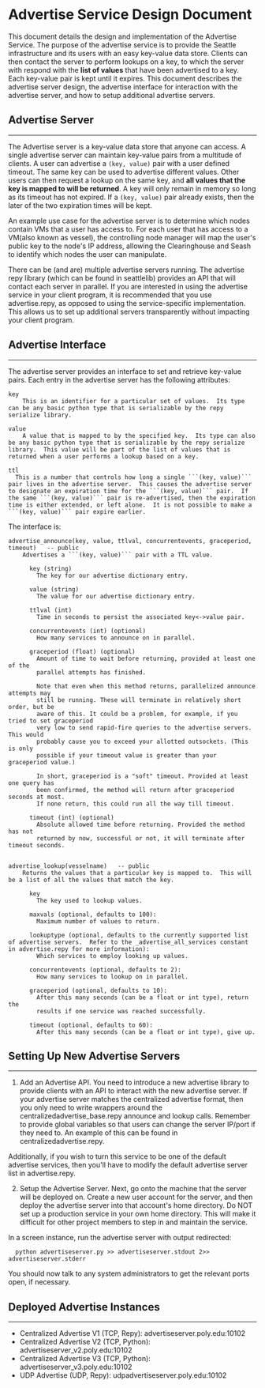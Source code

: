 # Advertise Service Design Document

This document details the design and implementation of the Advertise Service.  The purpose of the advertise service is to provide the Seattle infrastructure and its users with an easy key-value data store.  Clients can then contact the server to perform lookups on a key, to which the server with respond with the **list of values** that have been advertised to a key.  Each key-value pair is kept until it expires.  This document describes the advertise server design, the advertise interface for interaction with the advertise server, and how to setup additional advertise servers.







## Advertise Server
----

The Advertise server is a key-value data store that anyone can access.  A single advertise server can maintain key-value pairs from a multitude of clients.  A user can advertise a ```(key, value)``` pair with a user defined timeout.  The same key can be used to advertise different values.  Other users can then request a lookup on the same key, and **all values that the key is mapped to will be returned**.  A key will only remain in memory so long as its timeout has not expired.  If a ```(key, value)``` pair already exists, then the later of the two expiration times will be kept.

An example use case for the advertise server is to determine which nodes contain VMs that a user has access to.  For each user that has access to a VM(also known as vessel), the controlling node manager will map the user's public key to the node's IP address, allowing the Clearinghouse and Seash to identify which nodes the user can manipulate.

There can be (and are) multiple advertise servers running.  The advertise repy library (which can be found in seattlelib) provides an API that will contact each server in parallel.  If you are interested in using the advertise service in your client program, it is recommended that you use advertise.repy, as opposed to using the service-specific implementation.  This allows us to set up additional servers transparently without impacting your client program.




## Advertise Interface
----

The advertise server provides an interface to set and retrieve key-value pairs.   Each entry in the advertise server has the following attributes:

    key
        This is an identifier for a particular set of values.  Its type can be any basic python type that is serializable by the repy serialize library.

    value
        A value that is mapped to by the specified key.  Its type can also be any basic python type that is serializable by the repy serialize library.  This value will be part of the list of values that is returned when a user performs a lookup based on a key.

    ttl
      This is a number that controls how long a single ```(key, value)``` pair lives in the advertise server.  This causes the advertise server to designate an expiration time for the ```(key, value)``` pair.  If the same ```(key, value)``` pair is re-advertised, then the expiration time is either extended, or left alone.  It is not possible to make a  ```(key, value)``` pair expire earlier.


The interface is:

    advertise_announce(key, value, ttlval, concurrentevents, graceperiod, timeout)   -- public
        Advertises a ```(key, value)``` pair with a TTL value.

          key (string)
            The key for our advertise dictionary entry.

          value (string)
            The value for our advertise dictionary entry.

          ttlval (int)
            Time in seconds to persist the associated key<->value pair.

          concurrentevents (int) (optional)
            How many services to announce on in parallel.

          graceperiod (float) (optional)
            Amount of time to wait before returning, provided at least one of the
            parallel attempts has finished.

            Note that even when this method returns, parallelized announce attempts may
            still be running. These will terminate in relatively short order, but be
            aware of this. It could be a problem, for example, if you tried to set graceperiod
            very low to send rapid-fire queries to the advertise servers. This would
            probably cause you to exceed your allotted outsockets. (This is only
            possible if your timeout value is greater than your graceperiod value.)

            In short, graceperiod is a "soft" timeout. Provided at least one query has
            been confirmed, the method will return after graceperiod seconds at most.
            If none return, this could run all the way till timeout.

          timeout (int) (optional)
            Absolute allowed time before returning. Provided the method has not
            returned by now, successful or not, it will terminate after timeout seconds.


    advertise_lookup(vesselname)   -- public
        Returns the values that a particular key is mapped to.  This will be a list of all the values that match the key.

          key
            The key used to lookup values.

          maxvals (optional, defaults to 100):
            Maximum number of values to return.

          lookuptype (optional, defaults to the currently supported list of advertise servers.  Refer to the _advertise_all_services constant in advertise.repy for more information):
            Which services to employ looking up values.

          concurrentevents (optional, defaults to 2):
            How many services to lookup on in parallel.

          graceperiod (optional, defaults to 10):
            After this many seconds (can be a float or int type), return the
            results if one service was reached successfully.

          timeout (optional, defaults to 60):
            After this many seconds (can be a float or int type), give up.



## Setting Up New Advertise Servers
----

1. Add an Advertise API.
You need to introduce a new advertise library to provide clients with an API to interact with the new advertise server.  If your advertise server matches the centralized advertise format, then you only need to write wrappers around the centralizedadvertise_base.repy announce and lookup calls.  Remember to provide global variables so that users can change the server IP/port if they need to.  An example of this can be found in centralizedadvertise.repy.

Additionally, if you wish to turn this service to be one of the default advertise services, then you'll have to modify the default advertise server list in advertise.repy.

2. Setup the Advertise Server.
Next, go onto the machine that the server will be deployed on.  Create a new user account for the server, and then deploy the advertise server into that account's home directory.  Do NOT set up a production service in your own home directory.  This will make it difficult for other project members to step in and maintain the service.

In a screen instance, run the advertise server with output redirected:
```
  python advertiseserver.py >> advertiseserver.stdout 2>> advertiseserver.stderr
```


You should now talk to any system administrators to get the relevant ports open, if necessary.



## Deployed Advertise Instances
----
 * Centralized Advertise V1 (TCP, Repy): advertiseserver.poly.edu:10102
 * Centralized Advertise V2 (TCP, Python): advertiseserver_v2.poly.edu:10102
 * Centralized Advertise V3 (TCP, Python): advertiseserver_v3.poly.edu:10102
 * UDP Advertise (UDP, Repy): udpadvertiseserver.poly.edu:10102